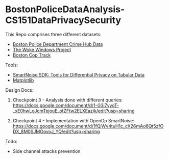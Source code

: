 # BostonPoliceDataAnalysis-CS151DataPrivacySecurity

This Repo comprises three different datasets:  
- [Boston Police Department Crime Hub Data](https://boston-pd-crime-hub-boston.hub.arcgis.com/pages/data)  
- [The Woke Windows Project](https://www.wokewindows.org)  
- [Boston Cop Track](https://mattewolfinger.github.io/resources.html)

Tools:  
- [SmartNoise SDK: Tools for Differential Privacy on Tabular Data](https://github.com/opendp/smartnoise-sdk)  
- [Matplotlib](https://github.com/matplotlib/matplotlib)
  
    
Design Docs:  
1) Checkpoint 3 - Analysis done with different queries:  
https://docs.google.com/document/d/1-G3i7vyoT-_xE0hwLoJcmTejouE_otZFtw2ELXEazik/edit?usp=sharing  
  
2) Checkpoint 4 - Implementation with OpenDp SmartNoise:  
https://docs.google.com/document/d/1fQjWv4tuH1c_cX26mAo6Qt5zfODX_8M0SJMOovoJ_YQ/edit?usp=sharing

Todo:
- Side channel attacks prevention
